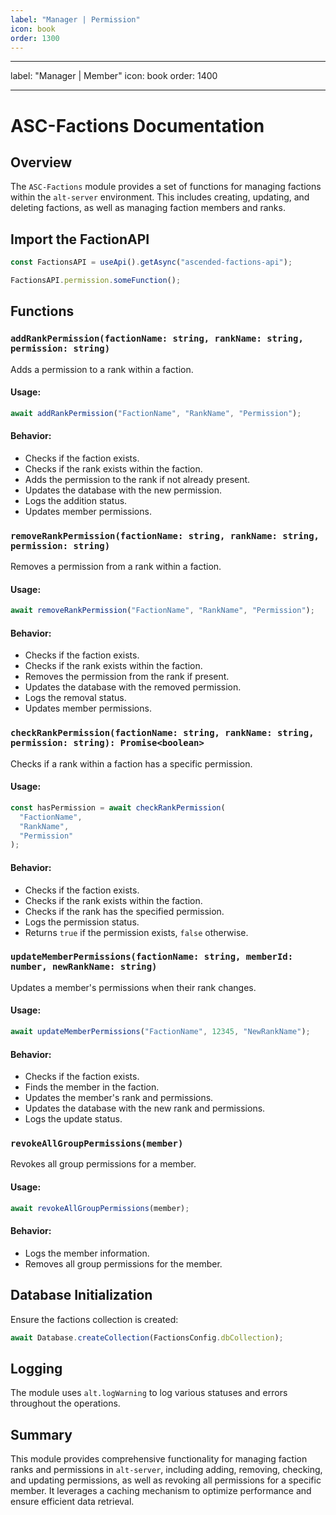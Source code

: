```yaml
---
label: "Manager | Permission"
icon: book
order: 1300
---
```


---

label: "Manager | Member"
icon: book
order: 1400

---

# ASC-Factions Documentation

## Overview

The `ASC-Factions` module provides a set of functions for managing factions within the `alt-server` environment. This includes creating, updating, and deleting factions, as well as managing faction members and ranks.

## Import the FactionAPI

```javascript
const FactionsAPI = useApi().getAsync("ascended-factions-api");

FactionsAPI.permission.someFunction();
```

## Functions

### `addRankPermission(factionName: string, rankName: string, permission: string)`

Adds a permission to a rank within a faction.

#### Usage:

```javascript
await addRankPermission("FactionName", "RankName", "Permission");
```

#### Behavior:

- Checks if the faction exists.
- Checks if the rank exists within the faction.
- Adds the permission to the rank if not already present.
- Updates the database with the new permission.
- Logs the addition status.
- Updates member permissions.

### `removeRankPermission(factionName: string, rankName: string, permission: string)`

Removes a permission from a rank within a faction.

#### Usage:

```javascript
await removeRankPermission("FactionName", "RankName", "Permission");
```

#### Behavior:

- Checks if the faction exists.
- Checks if the rank exists within the faction.
- Removes the permission from the rank if present.
- Updates the database with the removed permission.
- Logs the removal status.
- Updates member permissions.

### `checkRankPermission(factionName: string, rankName: string, permission: string): Promise<boolean>`

Checks if a rank within a faction has a specific permission.

#### Usage:

```javascript
const hasPermission = await checkRankPermission(
  "FactionName",
  "RankName",
  "Permission"
);
```

#### Behavior:

- Checks if the faction exists.
- Checks if the rank exists within the faction.
- Checks if the rank has the specified permission.
- Logs the permission status.
- Returns `true` if the permission exists, `false` otherwise.

### `updateMemberPermissions(factionName: string, memberId: number, newRankName: string)`

Updates a member's permissions when their rank changes.

#### Usage:

```javascript
await updateMemberPermissions("FactionName", 12345, "NewRankName");
```

#### Behavior:

- Checks if the faction exists.
- Finds the member in the faction.
- Updates the member's rank and permissions.
- Updates the database with the new rank and permissions.
- Logs the update status.

### `revokeAllGroupPermissions(member)`

Revokes all group permissions for a member.

#### Usage:

```javascript
await revokeAllGroupPermissions(member);
```

#### Behavior:

- Logs the member information.
- Removes all group permissions for the member.

## Database Initialization

Ensure the factions collection is created:

```javascript
await Database.createCollection(FactionsConfig.dbCollection);
```

## Logging

The module uses `alt.logWarning` to log various statuses and errors throughout the operations.

## Summary

This module provides comprehensive functionality for managing faction ranks and permissions in `alt-server`, including adding, removing, checking, and updating permissions, as well as revoking all permissions for a specific member. It leverages a caching mechanism to optimize performance and ensure efficient data retrieval.
